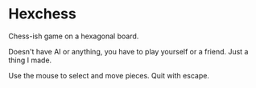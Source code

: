 # Hexchess

Chess-ish game on a hexagonal board.

Doesn't have AI or anything, you have to play yourself or a friend.
Just a thing I made.

Use the mouse to select and move pieces.
Quit with escape.
